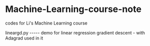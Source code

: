 # Machine-Learning-course-note
codes for Li's Machine Learning course

lineargd.py   -----   demo for linear regression gradient descent - with Adagrad used in it
